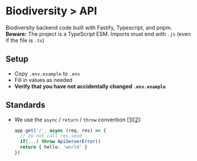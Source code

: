 # Biodiversity > API

Biodiversity backend code built with Fastify, Typescript, and pnpm.  
**Beware:** The project is a TypeScript ESM. Imports must end with `.js` (even if the file is `.ts`)

## Setup

- Copy `.env.example` to `.env`
- Fill in values as needed
- **Verify that you have not accidentally changed `.env.example`**

## Standards

- We use the `async` / `return` / `throw` convention [[1]](https://www.fastify.io/docs/latest/Routes/#promise-resolution)[[2]](https://www.fastify.io/docs/latest/Reply/#async-await-and-promises):

  ```ts
  app.get('/', async (req, res) => {
    // do not call res.send
    if(...) throw ApiServerError()
    return { hello: 'world' }
  })
  ```
